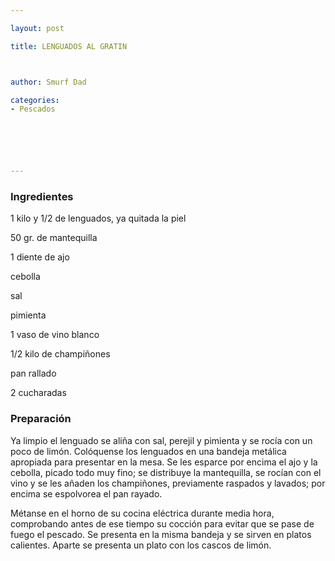 ```yaml
---

layout: post

title: LENGUADOS AL GRATIN



author: Smurf Dad

categories:
- Pescados






---
```


<h3>Ingredientes</h3>1 kilo y 1/2 de lenguados, ya quitada la piel

50 gr. de mantequilla

1 diente de ajo

cebolla

sal

pimienta

1 vaso de vino blanco

1/2 kilo de champiñones

pan rallado

2 cucharadas

<h3>Preparación</h3>Ya limpio el lenguado se aliña con sal, perejil y pimienta y se rocía con un poco de limón. Colóquense los lenguados en una bandeja metálica apropiada para presentar en la mesa. Se les esparce por encima el ajo y la cebolla, picado todo muy fino; se distribuye la mantequilla, se rocían con el vino y se les añaden los champiñones, previamente raspados y lavados; por encima se espolvorea el pan rayado.

Métanse en el horno de su cocina eléctrica durante media hora, comprobando antes de ese tiempo su cocción para evitar que se pase de fuego el pescado. Se presenta en la misma bandeja y se sirven en platos calientes. Aparte se presenta un plato con los cascos de limón.